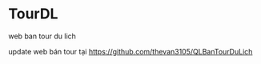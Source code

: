# TourDL
web ban tour du lich

update web bán tour tại https://github.com/thevan3105/QLBanTourDuLich

